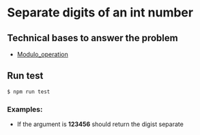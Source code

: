 # Separate digits of an int number

## Technical bases to answer the problem

- [Modulo_operation](https://en.wikipedia.org/wiki/Modulo_operation)

## Run test

```bash
$ npm run test
```


### Examples:

- If the argument is **123456** should return the digist separate
